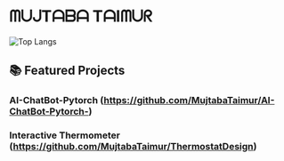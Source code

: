 #  ᗰᑌᒍTᗩᗷᗩ TᗩIᗰᑌᖇ

                                                   



![Top Langs](https://github-readme-stats.vercel.app/api/top-langs/?username=MujtabaTaimur&layout=compact&theme=radical)
## 📚 Featured Projects

### AI-ChatBot-Pytorch (https://github.com/MujtabaTaimur/AI-ChatBot-Pytorch-)


### Interactive Thermometer (https://github.com/MujtabaTaimur/ThermostatDesign)





